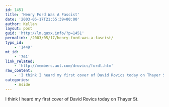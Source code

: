 ```yaml
---
id: 1451
title: 'Henry Ford Was A Fascist'
date: '2003-05-17T21:55:39+00:00'
author: Kellan
layout: post
guid: 'http://lm.quxx.info/?p=1451'
permalink: /2003/05/17/henry-ford-was-a-fascist/
typo_id:
    - '1449'
mt_id:
    - '761'
link_related:
    - 'http://members.aol.com/drovics/fordl.htm'
raw_content:
    - 'I think I heard my first cover of David Rovics today on Thayer St.'
categories:
    - Aside
---
```


I think I heard my first cover of David Rovics today on Thayer St.